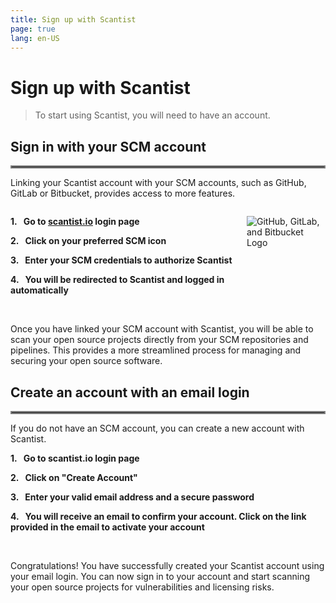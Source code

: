 ```yaml
---
title: Sign up with Scantist
page: true
lang: en-US
---
```


<ClientOnly>

# Sign up with Scantist

>To start using Scantist, you will need to have an account. 

## Sign in with your SCM account 

<hr style="border:2px solid gray" />

Linking your Scantist account with your SCM accounts, such as GitHub, GitLab or Bitbucket, provides access to more features. 

<div style="display: flex;">
<div style="flex: 3;">

**1.&nbsp;&nbsp;&nbsp;Go to [scantist.io](https://scantist.io) login page**

**2.&nbsp;&nbsp;&nbsp;Click on your preferred SCM icon**

**3.&nbsp;&nbsp;&nbsp;Enter your SCM credentials to authorize Scantist**

**4.&nbsp;&nbsp;&nbsp;You will be redirected to Scantist and logged in automatically**
</div><div style="flex: 1;">

![GitHub, GitLab, and Bitbucket Logo](/images/SCM_logo.png)
</div></div>

<br />

Once you have linked your SCM account with Scantist, you will be able to scan your open source projects directly from your SCM repositories and pipelines. This provides a more streamlined process for managing and securing your open source software. 

## Create an account with an email login 

<hr style="border:2px solid gray" />

If you do not have an SCM account, you can create a new account with Scantist. 

**1.&nbsp;&nbsp;&nbsp;Go to scantist.io login page**

**2.&nbsp;&nbsp;&nbsp;Click on "Create Account"**

**3.&nbsp;&nbsp;&nbsp;Enter your valid email address and a secure password**

**4.&nbsp;&nbsp;&nbsp;You will receive an email to confirm your account. Click on the link provided in the email to activate your account**

<br />

Congratulations! You have successfully created your Scantist account using your email login. You can now sign in to your account and start scanning your open source projects for vulnerabilities and licensing risks.

<!--@include: ../../parts/whats-next.md-->

</ClientOnly>
